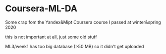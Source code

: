 # Coursera-ML-DA
Some crap fom the Yandex&amp;Mipt Coursera course I passed at winter&amp;spring 2020

this is not important at all, just some old stuff 

ML3/week1 has too big database (>50 MB) so it didn't get uploaded
